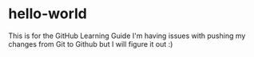# hello-world
This is for the GitHub Learning Guide
I'm having issues with pushing my changes from Git to Github but I will figure it out :)
